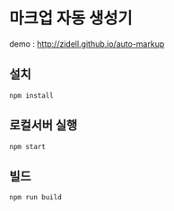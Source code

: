 # 마크업 자동 생성기

demo : http://zidell.github.io/auto-markup


## 설치
```
npm install
```

## 로컬서버 실행
```
npm start
```

## 빌드
```
npm run build
```
